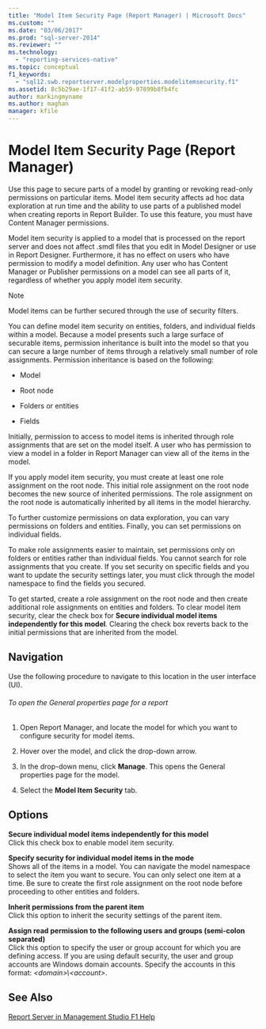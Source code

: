 ```yaml
---
title: "Model Item Security Page (Report Manager) | Microsoft Docs"
ms.custom: ""
ms.date: "03/06/2017"
ms.prod: "sql-server-2014"
ms.reviewer: ""
ms.technology: 
  - "reporting-services-native"
ms.topic: conceptual
f1_keywords: 
  - "sql12.swb.reportserver.modelproperties.modelitemsecurity.f1"
ms.assetid: 8c5b29ae-1f17-41f2-ab59-97899b8fb4fc
author: markingmyname
ms.author: maghan
manager: kfile
---
```

# Model Item Security Page (Report Manager)
  Use this page to secure parts of a model by granting or revoking read-only permissions on particular items. Model item security affects ad hoc data exploration at run time and the ability to use parts of a published model when creating reports in Report Builder. To use this feature, you must have Content Manager permissions.  
  
 Model item security is applied to a model that is processed on the report server and does not affect .smdl files that you edit in Model Designer or use in Report Designer. Furthermore, it has no effect on users who have permission to modify a model definition. Any user who has Content Manager or Publisher permissions on a model can see all parts of it, regardless of whether you apply model item security.  
  
> [!NOTE]  
>  Model items can be further secured through the use of security filters.  
  
 You can define model item security on entities, folders, and individual fields within a model. Because a model presents such a large surface of securable items, permission inheritance is built into the model so that you can secure a large number of items through a relatively small number of role assignments. Permission inheritance is based on the following:  
  
-   Model  
  
-   Root node  
  
-   Folders or entities  
  
-   Fields  
  
 Initially, permission to access to model items is inherited through role assignments that are set on the model itself. A user who has permission to view a model in a folder in Report Manager can view all of the items in the model.  
  
 If you apply model item security, you must create at least one role assignment on the root node. This initial role assignment on the root node becomes the new source of inherited permissions. The role assignment on the root node is automatically inherited by all items in the model hierarchy.  
  
 To further customize permissions on data exploration, you can vary permissions on folders and entities. Finally, you can set permissions on individual fields.  
  
 To make role assignments easier to maintain, set permissions only on folders or entities rather than individual fields. You cannot search for role assignments that you create. If you set security on specific fields and you want to update the security settings later, you must click through the model namespace to find the fields you secured.  
  
 To get started, create a role assignment on the root node and then create additional role assignments on entities and folders. To clear model item security, clear the check box for **Secure individual model items independently for this model**. Clearing the check box reverts back to the initial permissions that are inherited from the model.  
  
## Navigation  
 Use the following procedure to navigate to this location in the user interface (UI).  
  
###### To open the General properties page for a report  
  
1.  Open Report Manager, and locate the model for which you want to configure security for model items.  
  
2.  Hover over the model, and click the drop-down arrow.  
  
3.  In the drop-down menu, click **Manage**. This opens the General properties page for the model.  
  
4.  Select the **Model Item Security** tab.  
  
## Options  
 **Secure individual model items independently for this model**  
 Click this check box to enable model item security.  
  
 **Specify security for individual model items in the mode**  
 Shows all of the items in a model. You can navigate the model namespace to select the item you want to secure. You can only select one item at a time. Be sure to create the first role assignment on the root node before proceeding to other entities and folders.  
  
 **Inherit permissions from the parent item**  
 Click this option to inherit the security settings of the parent item.  
  
 **Assign read permission to the following users and groups (semi-colon separated)**  
 Click this option to specify the user or group account for which you are defining access. If you are using default security, the user and group accounts are Windows domain accounts. Specify the accounts in this format: *\<domain>\\<account\>*.  
  
## See Also  
 [Report Server in Management Studio F1 Help](tools/report-server-in-management-studio-f1-help.md)  
  
  
